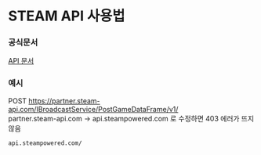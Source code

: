 # STEAM API 사용법

### 공식문서 
[API 문서](https://partner.steamgames.com/doc/webapi)

### 예시
POST https://partner.steam-api.com/IBroadcastService/PostGameDataFrame/v1/
<br>
partner.steam-api.com -> api.steampowered.com 로 수정하면 403 에러가 뜨지 않음
<br>
``` curl
api.steampowered.com/
```